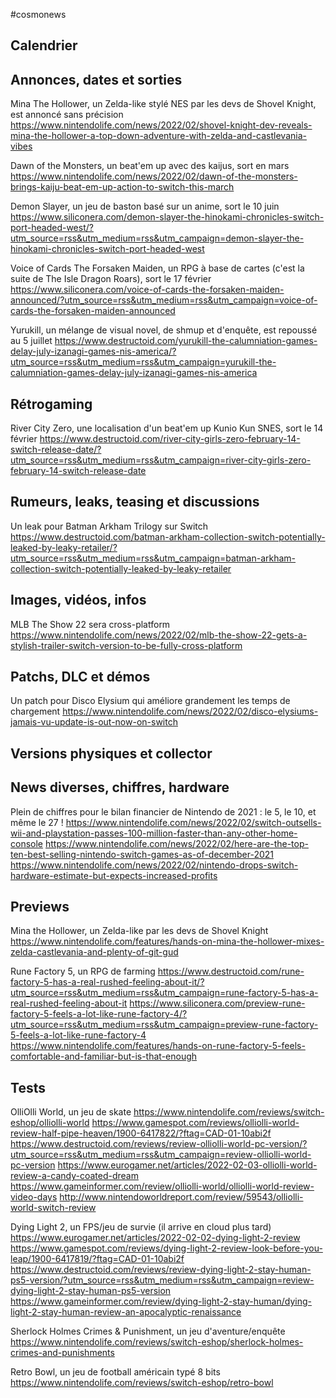 #cosmonews

## Calendrier

## Annonces, dates et sorties

Mina The Hollower, un Zelda-like stylé NES par les devs de Shovel Knight, est annoncé sans précision
https://www.nintendolife.com/news/2022/02/shovel-knight-dev-reveals-mina-the-hollower-a-top-down-adventure-with-zelda-and-castlevania-vibes

Dawn of the Monsters, un beat'em up avec des kaijus, sort en mars
https://www.nintendolife.com/news/2022/02/dawn-of-the-monsters-brings-kaiju-beat-em-up-action-to-switch-this-march

Demon Slayer, un jeu de baston basé sur un anime, sort le 10 juin
https://www.siliconera.com/demon-slayer-the-hinokami-chronicles-switch-port-headed-west/?utm_source=rss&utm_medium=rss&utm_campaign=demon-slayer-the-hinokami-chronicles-switch-port-headed-west

Voice of Cards The Forsaken Maiden, un RPG à base de cartes (c'est la suite de The Isle Dragon Roars), sort le 17 février
https://www.siliconera.com/voice-of-cards-the-forsaken-maiden-announced/?utm_source=rss&utm_medium=rss&utm_campaign=voice-of-cards-the-forsaken-maiden-announced

Yurukill, un mélange de visual novel, de shmup et d'enquête, est repoussé au 5 juillet
https://www.destructoid.com/yurukill-the-calumniation-games-delay-july-izanagi-games-nis-america/?utm_source=rss&utm_medium=rss&utm_campaign=yurukill-the-calumniation-games-delay-july-izanagi-games-nis-america

## Rétrogaming

River City Zero, une localisation d'un beat'em up Kunio Kun SNES, sort le 14 février
https://www.destructoid.com/river-city-girls-zero-february-14-switch-release-date/?utm_source=rss&utm_medium=rss&utm_campaign=river-city-girls-zero-february-14-switch-release-date

## Rumeurs, leaks, teasing et discussions

Un leak pour Batman Arkham Trilogy sur Switch
https://www.destructoid.com/batman-arkham-collection-switch-potentially-leaked-by-leaky-retailer/?utm_source=rss&utm_medium=rss&utm_campaign=batman-arkham-collection-switch-potentially-leaked-by-leaky-retailer

## Images, vidéos, infos

MLB The Show 22 sera cross-platform
https://www.nintendolife.com/news/2022/02/mlb-the-show-22-gets-a-stylish-trailer-switch-version-to-be-fully-cross-platform

## Patchs, DLC et démos

Un patch pour Disco Elysium qui améliore grandement les temps de chargement
https://www.nintendolife.com/news/2022/02/disco-elysiums-jamais-vu-update-is-out-now-on-switch

## Versions physiques et collector

## News diverses, chiffres, hardware

Plein de chiffres pour le bilan financier de Nintendo de 2021 : le 5, le 10, et même le 27 !
https://www.nintendolife.com/news/2022/02/switch-outsells-wii-and-playstation-passes-100-million-faster-than-any-other-home-console
https://www.nintendolife.com/news/2022/02/here-are-the-top-ten-best-selling-nintendo-switch-games-as-of-december-2021
https://www.nintendolife.com/news/2022/02/nintendo-drops-switch-hardware-estimate-but-expects-increased-profits

## Previews

Mina the Hollower, un Zelda-like par les devs de Shovel Knight
https://www.nintendolife.com/features/hands-on-mina-the-hollower-mixes-zelda-castlevania-and-plenty-of-git-gud

Rune Factory 5, un RPG de farming
https://www.destructoid.com/rune-factory-5-has-a-real-rushed-feeling-about-it/?utm_source=rss&utm_medium=rss&utm_campaign=rune-factory-5-has-a-real-rushed-feeling-about-it
https://www.siliconera.com/preview-rune-factory-5-feels-a-lot-like-rune-factory-4/?utm_source=rss&utm_medium=rss&utm_campaign=preview-rune-factory-5-feels-a-lot-like-rune-factory-4
https://www.nintendolife.com/features/hands-on-rune-factory-5-feels-comfortable-and-familiar-but-is-that-enough

## Tests

OlliOlli World, un jeu de skate
https://www.nintendolife.com/reviews/switch-eshop/olliolli-world
https://www.gamespot.com/reviews/olliolli-world-review-half-pipe-heaven/1900-6417822/?ftag=CAD-01-10abi2f
https://www.destructoid.com/reviews/review-olliolli-world-pc-version/?utm_source=rss&utm_medium=rss&utm_campaign=review-olliolli-world-pc-version
https://www.eurogamer.net/articles/2022-02-03-olliolli-world-review-a-candy-coated-dream
https://www.gameinformer.com/review/olliolli-world/olliolli-world-review-video-days
http://www.nintendoworldreport.com/review/59543/olliolli-world-switch-review

Dying Light 2, un FPS/jeu de survie (il arrive en cloud plus tard)
https://www.eurogamer.net/articles/2022-02-02-dying-light-2-review
https://www.gamespot.com/reviews/dying-light-2-review-look-before-you-leap/1900-6417819/?ftag=CAD-01-10abi2f
https://www.destructoid.com/reviews/review-dying-light-2-stay-human-ps5-version/?utm_source=rss&utm_medium=rss&utm_campaign=review-dying-light-2-stay-human-ps5-version
https://www.gameinformer.com/review/dying-light-2-stay-human/dying-light-2-stay-human-review-an-apocalyptic-renaissance

Sherlock Holmes Crimes & Punishment, un jeu d'aventure/enquête
https://www.nintendolife.com/reviews/switch-eshop/sherlock-holmes-crimes-and-punishments

Retro Bowl, un jeu de football américain typé 8 bits
https://www.nintendolife.com/reviews/switch-eshop/retro-bowl
